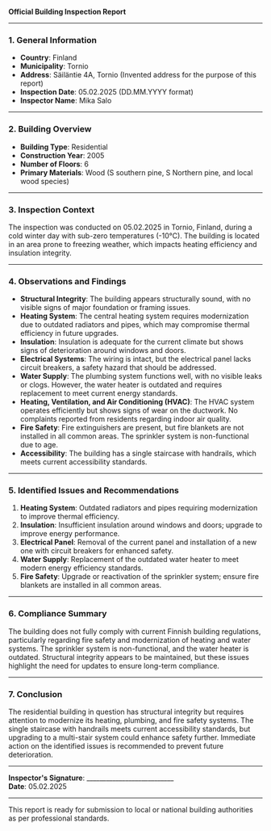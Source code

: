 

**Official Building Inspection Report**

---

### **1. General Information**
- **Country**: Finland  
- **Municipality**: Tornio  
- **Address**: Säiläntie 4A, Tornio (Invented address for the purpose of this report)  
- **Inspection Date**: 05.02.2025 (DD.MM.YYYY format)  
- **Inspector Name**: Mika Salo  

---

### **2. Building Overview**
- **Building Type**: Residential  
- **Construction Year**: 2005  
- **Number of Floors**: 6  
- **Primary Materials**: Wood (S southern pine, S Northern pine, and local wood species)  

---

### **3. Inspection Context**
The inspection was conducted on 05.02.2025 in Tornio, Finland, during a cold winter day with sub-zero temperatures (-10°C). The building is located in an area prone to freezing weather, which impacts heating efficiency and insulation integrity.

---

### **4. Observations and Findings**
- **Structural Integrity**: The building appears structurally sound, with no visible signs of major foundation or framing issues.
- **Heating System**: The central heating system requires modernization due to outdated radiators and pipes, which may compromise thermal efficiency in future upgrades.
- **Insulation**: Insulation is adequate for the current climate but shows signs of deterioration around windows and doors.
- **Electrical Systems**: The wiring is intact, but the electrical panel lacks circuit breakers, a safety hazard that should be addressed.
- **Water Supply**: The plumbing system functions well, with no visible leaks or clogs. However, the water heater is outdated and requires replacement to meet current energy standards.
- **Heating, Ventilation, and Air Conditioning (HVAC)**: The HVAC system operates efficiently but shows signs of wear on the ductwork. No complaints reported from residents regarding indoor air quality.
- **Fire Safety**: Fire extinguishers are present, but fire blankets are not installed in all common areas. The sprinkler system is non-functional due to age.
- **Accessibility**: The building has a single staircase with handrails, which meets current accessibility standards.

---

### **5. Identified Issues and Recommendations**
1. **Heating System**: Outdated radiators and pipes requiring modernization to improve thermal efficiency.  
2. **Insulation**: Insufficient insulation around windows and doors; upgrade to improve energy performance.  
3. **Electrical Panel**: Removal of the current panel and installation of a new one with circuit breakers for enhanced safety.  
4. **Water Supply**: Replacement of the outdated water heater to meet modern energy efficiency standards.  
5. **Fire Safety**: Upgrade or reactivation of the sprinkler system; ensure fire blankets are installed in all common areas.

---

### **6. Compliance Summary**
The building does not fully comply with current Finnish building regulations, particularly regarding fire safety and modernization of heating and water systems. The sprinkler system is non-functional, and the water heater is outdated. Structural integrity appears to be maintained, but these issues highlight the need for updates to ensure long-term compliance.

---

### **7. Conclusion**
The residential building in question has structural integrity but requires attention to modernize its heating, plumbing, and fire safety systems. The single staircase with handrails meets current accessibility standards, but upgrading to a multi-stair system could enhance safety further. Immediate action on the identified issues is recommended to prevent future deterioration.

---

**Inspector's Signature**: ___________________________  
**Date**: 05.02.2025  

--- 

This report is ready for submission to local or national building authorities as per professional standards.